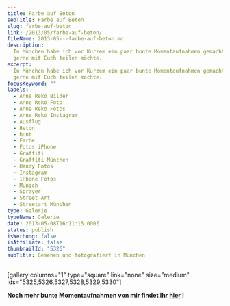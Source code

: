 ```yaml
---
title: Farbe auf Beton
seoTitle: Farbe auf Beton
slug: farbe-auf-beton
link: /2013/05/farbe-auf-beton/
fileName: 2013-05---farbe-auf-beton.md
description:
  In München habe ich vor Kurzem ein paar bunte Momentaufnahmen gemacht, die ich
  gerne mit Euch teilen möchte.
excerpt:
  In München habe ich vor Kurzem ein paar bunte Momentaufnahmen gemacht, die ich
  gerne mit Euch teilen möchte.
focusKeyword: ""
labels:
  - Anne Reko Bilder
  - Anne Reko Foto
  - Anne Reko Fotos
  - Anne Reko Instagram
  - Ausflug
  - Beton
  - bunt
  - Farbe
  - Fotos iPhone
  - Graffiti
  - Graffiti München
  - Handy Fotos
  - Instagram
  - iPhone Fotos
  - Munich
  - Sprayer
  - Street Art
  - Streetart München
type: Galerie
typeName: Galerie
date: 2013-05-08T16:11:15.000Z
status: publish
isWerbung: false
isAffiliate: false
thumbnailId: "5326"
subTitle: Gesehen und fotografiert in München
---
```


[gallery columns="1" type="square" link="none" size="medium"
ids="5325,5326,5327,5328,5329,5330"]

<strong>Noch mehr bunte Momentaufnahmen von mir findet Ihr
[hier](http://instagram.com/anne_reko/) !</strong>
